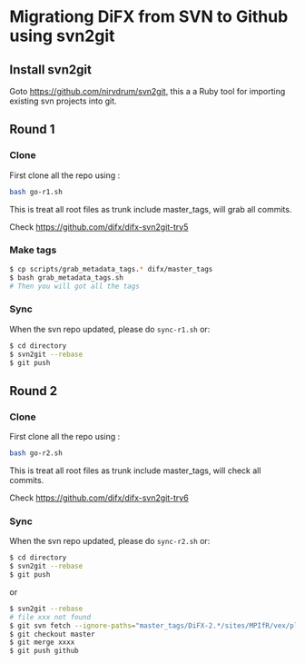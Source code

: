 # Migrationg DiFX from SVN to Github using svn2git

## Install svn2git

Goto https://github.com/nirvdrum/svn2git, 
this a a Ruby tool for importing existing svn projects into git.

## Round 1

### Clone

First clone all the repo using :

```bash
bash go-r1.sh
```

This is treat all root files as trunk include master_tags, will grab all commits.

Check https://github.com/difx/difx-svn2git-try5 

### Make tags

```bash
$ cp scripts/grab_metadata_tags.* difx/master_tags
$ bash grab_metadata_tags.sh
# Then you will got all the tags
```


### Sync

When the svn repo updated, please do `sync-r1.sh` or:

```bash
$ cd directory
$ svn2git --rebase
$ git push
```

## Round 2

### Clone

First clone all the repo using :

```bash
bash go-r2.sh
```

This is treat all root files as trunk include master_tags, will check all commits.

Check https://github.com/difx/difx-svn2git-try6 


### Sync

When the svn repo updated, please do `sync-r2.sh` or:

```bash
$ cd directory
$ svn2git --rebase
$ git push
``` 

or 

```bash
$ svn2git --rebase
# file xxx not found
$ git svn fetch --ignore-paths="master_tags/DiFX-2.*/sites/MPIfR/vex/plotVexChannels.py*"
$ git checkout master
$ git merge xxxx
$ git push github
```